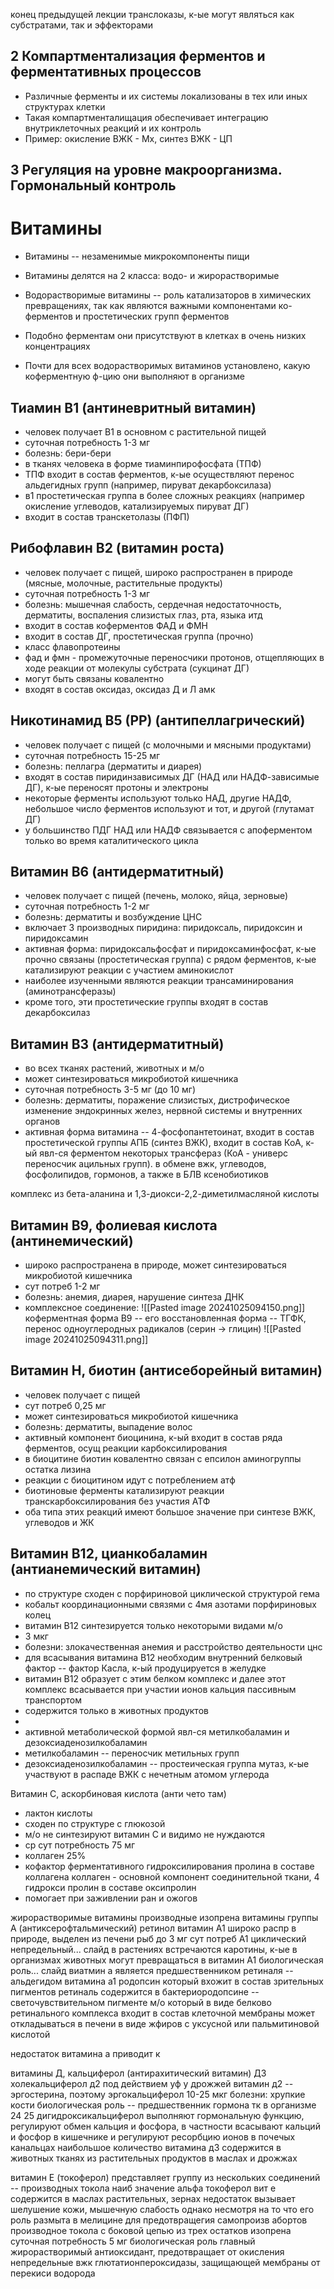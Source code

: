 конец предыдущей лекции
транслоказы, к-ые могут являться как субстратами, так и эффекторами

## 2 Компартментализация ферментов и ферментативных процессов
- Различные ферменты и их системы локализованы в тех или иных структурах клетки
- Такая компартменталищация обеспечивает интеграцию внутриклеточных реакций и их контроль
- Пример: окисление ВЖК - Мх, синтез ВЖК - ЦП

## 3 Регуляция на уровне макроорганизма. Гормональный контроль

# Витамины
- Витамины -- незаменимые микрокомпоненты пищи
- Витамины делятся на 2 класса: водо- и жирорастворимые

- Водорастворимые витамины -- роль катализаторов в химических превращениях, так как являются важными компонентами ко-ферментов и простетических групп ферментов
- Подобно ферментам они присутствуют в клетках в очень низких концентрациях
- Почти для всех водорастворимых витаминов установлено, какую коферментную ф-цию они выполняют в организме

## Тиамин В1 (антиневритный витамин)
- человек получает В1 в основном с растительной пищей
- суточная потребность 1-3 мг
- болезнь: бери-бери
- в тканях человека в форме тиаминпирофосфата (ТПФ)
- ТПФ входит в состав ферментов, к-ые осуществляют перенос альдегидных групп (например, пируват декарбоксилаза)
- в1 простетическая группа в более сложных реакциях (например окисление углеводов, катализируемых пируват ДГ)
- входит в состав транскетолазы (ПФП)
## Рибофлавин В2 (витамин роста)
- человек получает с пищей, широко распространен в природе (мясные, молочные, растительные продукты)
- суточная потребность 1-3 мг
- болезнь: мышечная слабость, сердечная недостаточность, дерматиты, воспаления слизистых глаз, рта, языка итд
- входит в состав коферментов ФАД и ФМН
- входит в состав ДГ, простетическая группа (прочно)
- класс флавопротеины
- фад и фмн - промежуточные переносчики протонов, отщепляющих в ходе реакции от молекулы субстрата (сукцинат ДГ)
- могут быть связаны ковалентно
- входят в состав оксидаз, оксидаз Д и Л амк

## Никотинамид В5 (РР) (антипеллагрический)
- человек получает с пищей (с молочными и мясными продуктами)
- суточная потребность 15-25 мг
- болезнь: пеллагра (дерматиты и диарея)
- входят в состав пиридинзависимых ДГ (НАД или НАДФ-зависимые ДГ), к-ые переносят протоны и электроны
- некоторые ферменты используют только НАД, другие НАДФ, небольшое число ферментов используют и тот, и другой (глутамат ДГ)
- у большинство ПДГ НАД или НАДФ связывается с апоферментом только во время каталитического цикла

## Витамин В6 (антидерматитный)
- человек получает с пищей (печень, молоко, яйца, зерновые)
- суточная потребность 1-2 мг
- болезнь: дерматиты и возбуждение ЦНС
- включает 3 производных пиридина: пиридоксаль, пиридоксин и пиридоксамин
- активная форма: пиридоксальфосфат и пиридоксаминфосфат, к-ые прочно связаны (простетическая группа) с рядом ферментов, к-ые катализируют реакции с участием аминокислот
- наиболее изученными являются реакции трансаминирования (аминотрансферазы)
- кроме того, эти простетические группы входят в состав декарбоксилаз

## Витамин В3 (антидерматитный)
- во всех тканях растений, животных и м/о
- может синтезироваться микробиотой кишечника
- суточная потребность 3-5 мг (до 10 мг)
- болезнь: дерматиты, поражение слизистых, дистрофическое изменение эндокринных желез, нервной системы и внутренних органов
- активная форма витамина -- 4-фосфопантетоинат, входит в состав простетической группы АПБ (синтез ВЖК), входит в состав КоА, к-ый явл-ся ферментом некоторых трансфераз (КоА - универс переносчик ацильных групп). в обмене вжк, углеводов, фосфолипидов, гормонов, а также в БЛВ ксенобиотиков

комплекс из бета-аланина и 1,3-диокси-2,2-диметилмасляной кислоты

## Витамин В9, фолиевая кислота (антинемический)
- широко распространена в природе, может синтезироваться микробиотой кишечника
- сут потреб 1-2 мг
- болезнь: анемия, диарея, нарушение синтеза ДНК
- комплексное соединение: 
![[Pasted image 20241025094150.png]]
коферментная форма В9 -- его восстановленная форма -- ТГФК, перенос одноуглеродных радикалов (серин -> глицин)
![[Pasted image 20241025094311.png]]

## Витамин Н, биотин (антисеборейный витамин)
- человек получает с пищей
- сут потреб 0,25 мг
- может синтезироваться микробиотой кишечника
- болезнь: дерматиты, выпадение волос
- активный компонент биоцинина, к-ый входит в состав ряда ферментов, осущ реакции карбоксилирования
- в биоцитине биотин ковалентно связан с епсилон аминогруппы остатка лизина
- реакции с биоцитином идут с потреблением атф
- биотиновые ферменты катализируют реакции транскарбоксилирования без участия АТФ
- оба типа этих реакций имеют большое значение при синтезе ВЖК, углеводов и ЖК

## Витамин В12, цианкобаламин (антианемический витамин)
- по структуре сходен с порфириновой циклической структурой гема
- кобальт координационными связями с 4мя азотами порфириновых колец
- витамин В12 синтезируется только некоторыми видами м/о
- 3 мкг
- болезни: злокачественная анемия и расстройство деятельности цнс
- для всасывания витамина В12 необходим внутренний белковый фактор -- фактор Касла, к-ый продуцируется в желудке
- витамин В12 образует с этим белком комплекс и далее этот комплекс всасывается при участии ионов кальция пассивным транспортом
- содержится только в животных продуктов
-
- активной метаболической формой явл-ся метилкобаламин и дезоксиаденозилкобаламин  
- метилкобаламин -- переносчик метильных групп
- дезоксиаденозилкобаламин -- простеическая группа мутаз, к-ые участвуют в распаде ВЖК с нечетным атомом углерода

Витамин С, аскорбиновая кислота (анти чето там)
- лактон кислоты
- сходен по структуре с глюкозой
- м/о не синтезируют витамин С и видимо не нуждаются
- ср сут потребность 75 мг
- коллаген 25% 
- кофактор ферментативного гидроксилирования пролина в составе коллагена
коллаген - основной компонент соединительной ткани, 4 гидрокси пролин в составе
оксипролин 
- помогает при заживлении ран и ожогов

жирорастворимые витамины
производные изопрена
витамины группы А (антиксерофтальмический)
ретинол витамин А1
широко распр в природе, выделен из печени рыб
до 3 мг сут потреб
А1 циклический непредельный... слайд
в растениях встречаются каротины, к-ые в организмах животных могут превращаться в витамин А1
биологическая роль... слайд
виатмин а является предшественником ретиналя -- альдегидом витамина а1
родопсин который вхожит в состав зрительных пигментов
ретиналь содержится в бактериородопсине -- светочувствительном пигменте м/о который в виде белково ретинального комплекса входит в состав клеточной мембраны
может откладываться в печени в виде жфиров с уксусной или пальмитиновой кислотой

недостаток витамина а приводит к 

витамины Д, кальциферол (антирахитический витамин)
Д3 холекальциферол
д2 под действием уф у дрожжей
витамин д2 -- эргостерина, поэтому эргокальциферол
10-25 мкг
болезни: хрупкие кости
биологическая роль -- предшественник гормона тк в организме
24 25 дигидроксикальциферол
выполняют гормональную функцию, регулируют обмен кальция и фосфора, в частности всасывают кальций и фосфор в кишечнике и регулируют ресорбцию ионов в почечых канальцах
наибольшое количество витамина д3 содержится в животных тканях 
из растительных продуктов в маслах и дрожжах

витамин Е (токоферол)
представляет группу из нескольких соединений -- производных токола
наиб значение альфа токоферол
вит е содержится в маслах растительных, зернах
недостаток вызывает шелушение кожи, мышечную слабость
однако несмотря на то что его роль размыта в мелицине для предотвращегия самопроизв абортов
производное токола с боковой цепью из трех остатков изопрена
суточная потребность 5 мг
биологическая роль
главный жирорастворимый антиоксидант, предотвращает от окисления непредельные вжк
глютатионпероксидазы, защищающей мембраны от перекиси водорода
